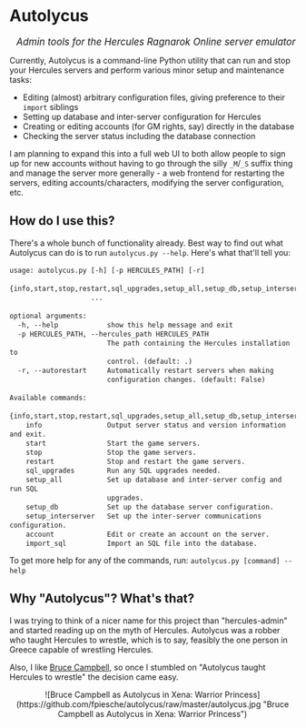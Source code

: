 # Autolycus
<div style="text-align: right; font-size: 1.2em; font-style: italic">
  Admin tools for the Hercules Ragnarok Online server emulator
</div>

Currently, Autolycus is a command-line Python utility that can run and stop your Hercules servers
and perform various minor setup and maintenance tasks:

  * Editing (almost) arbitrary configuration files, giving preference to their `import` siblings
  * Setting up database and inter-server configuration for Hercules
  * Creating or editing accounts (for GM rights, say) directly in the database
  * Checking the server status including the database connection

I am planning to expand this into a full web UI to both allow people to sign up for new accounts
without having to go through the silly `_M`/`_S` suffix thing and manage the server more generally -
a web frontend for restarting the servers, editing accounts/characters, modifying the server
configuration, etc.

## How do I use this?

There's a whole bunch of functionality already. Best way to find out what Autolycus can do is to run
`autolycus.py --help`. Here's what that'll tell you:

    usage: autolycus.py [-h] [-p HERCULES_PATH] [-r]
                        {info,start,stop,restart,sql_upgrades,setup_all,setup_db,setup_interserver,account,import_sql}
                        ...

    optional arguments:
      -h, --help            show this help message and exit
      -p HERCULES_PATH, --hercules_path HERCULES_PATH
                            The path containing the Hercules installation to
                            control. (default: .)
      -r, --autorestart     Automatically restart servers when making
                            configuration changes. (default: False)

    Available commands:
      {info,start,stop,restart,sql_upgrades,setup_all,setup_db,setup_interserver,account,import_sql}
        info                Output server status and version information and exit.
        start               Start the game servers.
        stop                Stop the game servers.
        restart             Stop and restart the game servers.
        sql_upgrades        Run any SQL upgrades needed.
        setup_all           Set up database and inter-server config and run SQL
                            upgrades.
        setup_db            Set up the database server configuration.
        setup_interserver   Set up the inter-server communications configuration.
        account             Edit or create an account on the server.
        import_sql          Import an SQL file into the database.

To get more help for any of the commands, run: `autolycus.py [command] --help`

## Why "Autolycus"? What's that?

I was trying to think of a nicer name for this project than "hercules-admin" and started reading up
on the myth of Hercules. Autolycus was a robber who taught Hercules to wrestle, which is to say,
feasibly the one person in Greece capable of wrestling Hercules.

Also, I like [Bruce Campbell](https://hercules-xena.fandom.com/wiki/Autolycus), so once I stumbled on "Autolycus taught Hercules to wrestle" the decision came easy.

<div align="center">![Bruce Campbell as Autolycus in Xena: Warrior Princess](https://github.com/fpiesche/autolycus/raw/master/autolycus.jpg "Bruce Campbell as Autolycus in Xena: Warrior Princess")</div>
